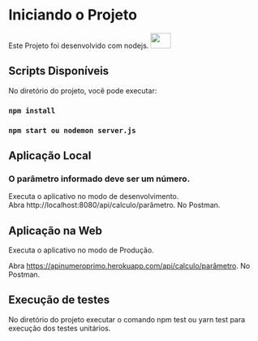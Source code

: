 # Iniciando o Projeto
Este Projeto foi desenvolvido com nodejs. <img height="30" width="40" src="https://cdn.jsdelivr.net/gh/devicons/devicon/icons/nodejs/nodejs-plain.svg" />

## Scripts Disponíveis

No diretório do projeto, você pode executar:

### `npm install`
### `npm start ou nodemon server.js`

## Aplicação Local

<h3>O parâmetro informado deve ser um número.</h3>

Executa o aplicativo no modo de desenvolvimento.\
Abra http://localhost:8080/api/calculo/parâmetro. No Postman.

## Aplicação na Web
Executa o aplicativo no modo de Produção.

Abra https://apinumeroprimo.herokuapp.com/api/calculo/parâmetro. No Postman.

## Execução de testes

No diretório do projeto executar o comando npm test ou yarn test para execução dos testes unitários.
